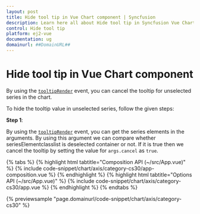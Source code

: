 ```yaml
---
layout: post
title: Hide tool tip in Vue Chart component | Syncfusion
description: Learn here all about Hide tool tip in Syncfusion Vue Chart component of Syncfusion Essential JS 2 and more.
control: Hide tool tip 
platform: ej2-vue
documentation: ug
domainurl: ##DomainURL##
---
```


<!-- markdownlint-disable MD036 -->

# Hide tool tip in Vue Chart component

By using the [`tooltipRender`](https://ej2.syncfusion.com/vue/documentation/api/chart/#tooltiprender) event, you can cancel the tooltip for unselected series in the chart.

To hide the tooltip value in unselected series, follow the given steps:

**Step 1**:

By using the [`tooltipRender`](https://ej2.syncfusion.com/vue/documentation/api/chart/#tooltiprender) event, you can get the series elements in the arguments. By using this argument we can compare whether seriesElementclasslist is deselected container or not. If it is true then we cancel the tooltip by setting the value for `args.cancel` as `true`.

{% tabs %}
{% highlight html tabtitle="Composition API (~/src/App.vue)" %}
{% include code-snippet/chart/axis/category-cs30/app-composition.vue %}
{% endhighlight %}
{% highlight html tabtitle="Options API (~/src/App.vue)" %}
{% include code-snippet/chart/axis/category-cs30/app.vue %}
{% endhighlight %}
{% endtabs %}
        
{% previewsample "page.domainurl/code-snippet/chart/axis/category-cs30" %}